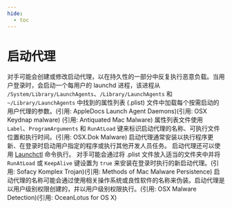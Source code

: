 ```yaml
---
hide:
  - toc
---
```


# 启动代理

对手可能会创建或修改启动代理，以在持久性的一部分中反复执行恶意负载。当用户登录时，会启动一个每用户的 launchd 进程，该进程从 <code>/System/Library/LaunchAgents</code>、<code>/Library/LaunchAgents</code> 和 <code>~/Library/LaunchAgents</code> 中找到的属性列表 (.plist) 文件中加载每个按需启动的用户代理的参数。(引用: AppleDocs Launch Agent Daemons)(引用: OSX Keydnap malware) (引用: Antiquated Mac Malware) 属性列表文件使用 <code>Label</code>、<code>ProgramArguments</code> 和 <code>RunAtLoad</code> 键来标识启动代理的名称、可执行文件位置和执行时间。(引用: OSX.Dok Malware) 启动代理通常安装以执行程序更新、在登录时启动用户指定的程序或执行其他开发人员任务。   启动代理还可以使用 [Launchctl](https://attack.mitre.org/techniques/T1569/001) 命令执行。   对手可能会通过将 .plist 文件放入适当的文件夹中并将 <code>RunAtLoad</code> 或 <code>KeepAlive</code> 键设置为 <code>true</code> 来安装在登录时执行的新启动代理。(引用: Sofacy Komplex Trojan)(引用: Methods of Mac Malware Persistence) 启动代理的名称可能会通过使用相关操作系统或良性软件的名称来伪装。启动代理是以用户级别权限创建的，并以用户级别权限执行。(引用: OSX Malware Detection)(引用: OceanLotus for OS X) 
